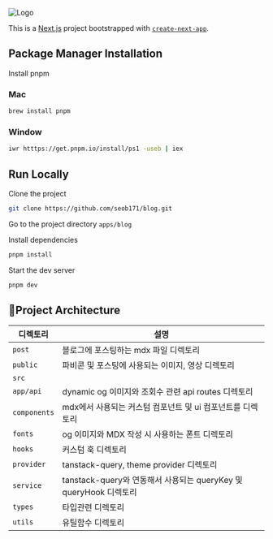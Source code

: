 ![Logo](https://www.shimyuseob.xyz/api/og)

This is a [Next.js](https://nextjs.org/) project bootstrapped with [`create-next-app`](https://github.com/vercel/next.js/tree/canary/packages/create-next-app).

## Package Manager Installation

Install pnpm

### Mac

```bash
brew install pnpm
```

### Window

```bash
iwr htttps://get.pnpm.io/install/ps1 -useb | iex
```

## Run Locally

Clone the project

```bash
git clone https://github.com/seob171/blog.git
```

Go to the project directory `apps/blog`

Install dependencies

```bash
pnpm install
```

Start the dev server

```bash
pnpm dev
```

## Project Architecture

| 디렉토리 | 설명                                              |
| -------- | ------------------------------------------------- |
| `post`   | 블로그에 포스팅하는 mdx 파일 디렉토리             |
| `public` | 파비콘 및 포스팅에 사용되는 이미지, 영상 디렉토리 |
| `src`  |                                                  |
| `app/api` | dynamic og 이미지와 조회수 관련 api routes 디렉토리 |
| `components` | mdx에서 사용되는 커스텀 컴포넌트 및 ui 컴포넌트를 디렉토리 |
| `fonts` | og 이미지와 MDX 작성 시 사용하는 폰트 디렉토리 |
| `hooks` | 커스텀 훅 디렉토리 |
| `provider` | tanstack-query, theme provider 디렉토리 |
| `service` | tanstack-query와 연동해서 사용되는 queryKey 및 queryHook 디렉토리 |
| `types` | 타입관련 디렉토리 |
| `utils` | 유틸함수 디렉토리 |
